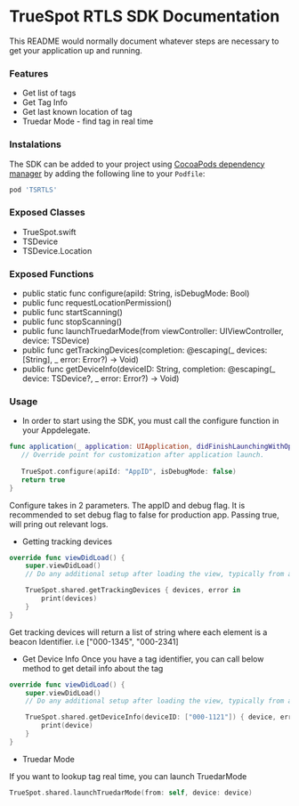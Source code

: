 # TrueSpot RTLS SDK Documentation #

This README would normally document whatever steps are necessary to get your application up and running.

### Features ###
- Get list of tags
- Get Tag Info
- Get last known location of tag
- Truedar Mode - find tag in real time

### Instalations ###
The SDK can be added to your project using [CocoaPods dependency manager](http://blog.cocoapods.org/Pod-Authors-Guide-to-CocoaPods-Frameworks/) by adding the following line to your `Podfile`:

```ruby
pod 'TSRTLS'
```

### Exposed Classes ###
- TrueSpot.swift
- TSDevice
- TSDevice.Location

### Exposed Functions ###
- public static func configure(apiId: String, isDebugMode: Bool)
-  public func requestLocationPermission()
-  public func startScanning()
-  public func stopScanning()
-  public func launchTruedarMode(from viewController: UIViewController, device: TSDevice)
-  public func getTrackingDevices(completion: @escaping(_ devices: [String], _ error: Error?) -> Void)
-  public func getDeviceInfo(deviceID: String, completion: @escaping(_ device: TSDevice?, _ error: Error?) -> Void)


### Usage ###
- In order to start using the SDK, you must call the configure function in your Appdelegate.

```swift
func application(_ application: UIApplication, didFinishLaunchingWithOptions launchOptions: [UIApplicationLaunchOptionsKey: Any]?) -> Bool {
   // Override point for customization after application launch.
        
   TrueSpot.configure(apiId: "AppID", isDebugMode: false)
   return true
}
```
Configure takes in 2 parameters. The appID and debug flag. It is recommended to set debug flag to false for production app. Passing true, will pring out relevant logs.

- Getting tracking devices

```swift
override func viewDidLoad() {
    super.viewDidLoad()
    // Do any additional setup after loading the view, typically from a nib.

    TrueSpot.shared.getTrackingDevices { devices, error in
        print(devices)
    }
}
```
Get tracking devices will return a list of string where each element is a beacon Identifier. i.e ["000-1345", "000-2341]

- Get Device Info
Once you have a tag identifier, you can call below method to get detail info about the tag

```swift
override func viewDidLoad() {
    super.viewDidLoad()
    // Do any additional setup after loading the view, typically from a nib.

    TrueSpot.shared.getDeviceInfo(deviceID: ["000-1121"]) { device, error in
        print(device)
    }
}
```

- Truedar Mode

If you want to lookup tag real time, you can launch TruedarMode
```swift
TrueSpot.shared.launchTruedarMode(from: self, device: device)
```

